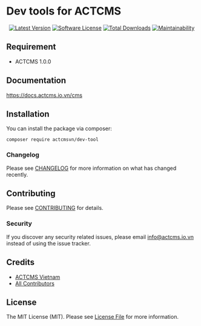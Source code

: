 # Dev tools for ACTCMS

<p align="center">
    <a href="https://packagist.org/packages/actcmsvn/dev-tool"><img src="https://img.shields.io/packagist/v/actcmsvn/dev-tool.svg?style=flat-square" alt="Latest Version"></a>
    <a href="/LICENSE"><img src="https://img.shields.io/badge/license-MIT-brightgreen.svg?style=flat-square" alt="Software License"></a>
    <a href="https://packagist.org/packages/actcmsvn/dev-tool"><img src="https://img.shields.io/packagist/dt/actcmsvn/dev-tool.svg?style=flat-square" alt="Total Downloads"></a>
    <a href="https://codeclimate.com/github/actcmsvn/dev-tool/maintainability"><img src="https://api.codeclimate.com/v1/badges/a6e4612307e3b3bf8252/maintainability" alt="Maintainability"></a>
</p>

## Requirement

- ACTCMS 1.0.0

## Documentation

https://docs.actcms.io.vn/cms

## Installation

You can install the package via composer:

```shell
composer require actcmsvn/dev-tool
```

### Changelog

Please see [CHANGELOG](CHANGELOG.md) for more information on what has changed recently.

## Contributing

Please see [CONTRIBUTING](CONTRIBUTING.md) for details.

### Security

If you discover any security related issues, please email info@actcms.io.vn instead of using the issue tracker.

## Credits

- [ACTCMS Vietnam](https://github.com/actcmsvn)
- [All Contributors](../../contributors)

## License

The MIT License (MIT). Please see [License File](LICENSE) for more information.
